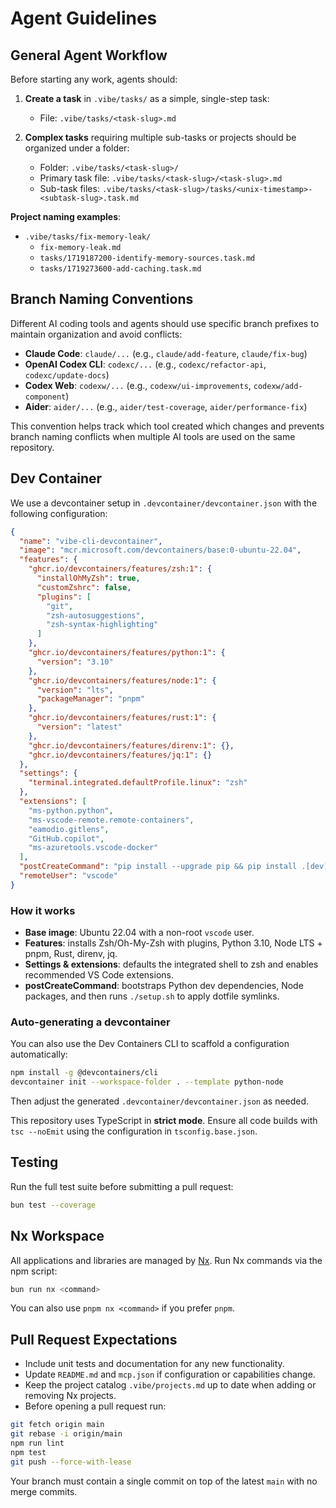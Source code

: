 # Agent Guidelines

## General Agent Workflow

Before starting any work, agents should:

1. **Create a task** in `.vibe/tasks/` as a simple, single-step task:
   - File: `.vibe/tasks/<task-slug>.md`

2. **Complex tasks** requiring multiple sub-tasks or projects should be organized under a folder:
   - Folder: `.vibe/tasks/<task-slug>/`
   - Primary task file: `.vibe/tasks/<task-slug>/<task-slug>.md`
   - Sub-task files: `.vibe/tasks/<task-slug>/tasks/<unix-timestamp>-<subtask-slug>.task.md`

**Project naming examples**:
- `.vibe/tasks/fix-memory-leak/`
  - `fix-memory-leak.md`
  - `tasks/1719187200-identify-memory-sources.task.md`
  - `tasks/1719273600-add-caching.task.md`

## Branch Naming Conventions

Different AI coding tools and agents should use specific branch prefixes to maintain organization and avoid conflicts:

- **Claude Code**: `claude/...` (e.g., `claude/add-feature`, `claude/fix-bug`)
- **OpenAI Codex CLI**: `codexc/...` (e.g., `codexc/refactor-api`, `codexc/update-docs`)
- **Codex Web**: `codexw/...` (e.g., `codexw/ui-improvements`, `codexw/add-component`)
- **Aider**: `aider/...` (e.g., `aider/test-coverage`, `aider/performance-fix`)

This convention helps track which tool created which changes and prevents branch naming conflicts when multiple AI tools are used on the same repository.

## Dev Container

We use a devcontainer setup in `.devcontainer/devcontainer.json` with the following configuration:

```json
{
  "name": "vibe-cli-devcontainer",
  "image": "mcr.microsoft.com/devcontainers/base:0-ubuntu-22.04",
  "features": {
    "ghcr.io/devcontainers/features/zsh:1": {
      "installOhMyZsh": true,
      "customZshrc": false,
      "plugins": [
        "git",
        "zsh-autosuggestions",
        "zsh-syntax-highlighting"
      ]
    },
    "ghcr.io/devcontainers/features/python:1": {
      "version": "3.10"
    },
    "ghcr.io/devcontainers/features/node:1": {
      "version": "lts",
      "packageManager": "pnpm"
    },
    "ghcr.io/devcontainers/features/rust:1": {
      "version": "latest"
    },
    "ghcr.io/devcontainers/features/direnv:1": {},
    "ghcr.io/devcontainers/features/jq:1": {}
  },
  "settings": {
    "terminal.integrated.defaultProfile.linux": "zsh"
  },
  "extensions": [
    "ms-python.python",
    "ms-vscode-remote.remote-containers",
    "eamodio.gitlens",
    "GitHub.copilot",
    "ms-azuretools.vscode-docker"
  ],
  "postCreateCommand": "pip install --upgrade pip && pip install .[dev] && pnpm install && ./setup.sh",
  "remoteUser": "vscode"
}
```

### How it works

- **Base image**: Ubuntu 22.04 with a non-root `vscode` user.
- **Features**: installs Zsh/Oh-My-Zsh with plugins, Python 3.10, Node LTS + pnpm, Rust, direnv, jq.
- **Settings & extensions**: defaults the integrated shell to zsh and enables recommended VS Code extensions.
- **postCreateCommand**: bootstraps Python dev dependencies, Node packages, and then runs `./setup.sh` to apply dotfile symlinks.

### Auto-generating a devcontainer

You can also use the Dev Containers CLI to scaffold a configuration automatically:

```bash
npm install -g @devcontainers/cli
devcontainer init --workspace-folder . --template python-node
```

Then adjust the generated `.devcontainer/devcontainer.json` as needed.

This repository uses TypeScript in **strict mode**. Ensure all code builds with `tsc --noEmit` using the configuration in `tsconfig.base.json`.

## Testing

Run the full test suite before submitting a pull request:

```bash
bun test --coverage
```

## Nx Workspace

All applications and libraries are managed by [Nx](https://nx.dev). Run Nx commands via the npm script:

```bash
bun run nx <command>
```

You can also use `pnpm nx <command>` if you prefer `pnpm`.

## Pull Request Expectations

* Include unit tests and documentation for any new functionality.
* Update `README.md` and `mcp.json` if configuration or capabilities change.
* Keep the project catalog `.vibe/projects.md` up to date when adding or removing Nx projects.
* Before opening a pull request run:

```bash
git fetch origin main
git rebase -i origin/main
npm run lint
npm test
git push --force-with-lease
```

Your branch must contain a single commit on top of the latest `main` with no merge commits.

